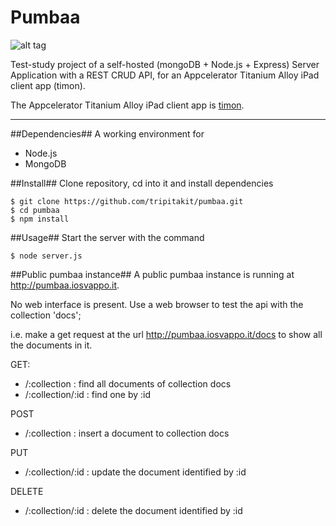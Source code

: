 Pumbaa
===

![alt tag](http://www.nationalgeographic.it/images/2010/03/22/131940827-media-409e5990-3b7a-4859-b262-b7ec7f86f724.jpg)


Test-study project of a self-hosted (mongoDB + Node.js + Express) Server Application with a REST CRUD API,
for an Appcelerator Titanium Alloy iPad client app (timon).

The Appcelerator Titanium Alloy iPad client app is [timon](https://github.com/tripitakit/timon).

---

##Dependencies##
A working environment for
- Node.js
- MongoDB 

##Install##
Clone repository, cd into it and install dependencies
~~~
$ git clone https://github.com/tripitakit/pumbaa.git
$ cd pumbaa
$ npm install
~~~

##Usage##
Start the server with the command
~~~
$ node server.js
~~~


##Public pumbaa instance##
A public pumbaa instance is running at http://pumbaa.iosvappo.it.

No web interface is present. Use a web browser to test the api with the collection 'docs';

i.e. make a get request at the url http://pumbaa.iosvappo.it/docs to show all the documents in it.

GET:
- /:collection			: find all documents of collection docs
- /:collection/:id		: find one by :id

POST 
- /:collection			: insert a document to collection docs

PUT
- /:collection/:id		: update the document identified by :id

DELETE
- /:collection/:id		: delete the document identified by :id
